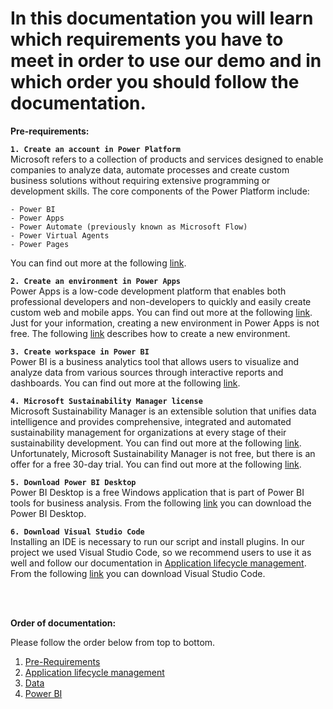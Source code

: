# In this documentation you will learn which requirements you have to meet in order to use our demo and in which order you should follow the documentation.

**Pre-requirements:** 

**`1. Create an account in Power Platform`** <br />
Microsoft refers to a collection of products and services designed to enable companies to analyze data, automate processes and create custom business solutions without requiring extensive programming or development skills. The core components of the Power Platform include:

    - Power BI
    - Power Apps
    - Power Automate (previously known as Microsoft Flow)
    - Power Virtual Agents
    - Power Pages

You can find out more at the following [link](https://powerplatform.microsoft.com/en-us/).

**`2. Create an environment in Power Apps`** <br />
Power Apps is a low-code development platform that enables both professional developers and non-developers to quickly and easily create custom web and mobile apps. You can find out more at the following [link](https://powerapps.microsoft.com/en-gb/). <br />
Just for your information, creating a new environment in Power Apps is not free. The following [link](https://www.c-sharpcorner.com/article/how-to-create-a-new-environment-in-power-apps/) describes how to create a new environment.

**`3. Create workspace in Power BI`** <br />
Power BI is a business analytics tool that allows users to visualize and analyze data from various sources through interactive reports and dashboards. You can find out more at the following [link](https://powerbi.microsoft.com/de-de/landing/free-account/?ef_id=_k_Cj0KCQjwn_OlBhDhARIsAG2y6zPWj-yRr9TRg51Df2qz9ygW7SvoVWHYkmqB3k057Ah0I8nKYoECR6caAp1uEALw_wcB_k_&OCID=AIDcmmvl5fszm6_SEM__k_Cj0KCQjwn_OlBhDhARIsAG2y6zPWj-yRr9TRg51Df2qz9ygW7SvoVWHYkmqB3k057Ah0I8nKYoECR6caAp1uEALw_wcB_k_&gclid=Cj0KCQjwn_OlBhDhARIsAG2y6zPWj-yRr9TRg51Df2qz9ygW7SvoVWHYkmqB3k057Ah0I8nKYoECR6caAp1uEALw_wcB).

**`4. Microsoft Sustainability Manager license`** <br />
Microsoft Sustainability Manager is an extensible solution that unifies data intelligence and provides comprehensive, integrated and automated sustainability management for organizations at every stage of their sustainability development.
You can find out more at the following [link](https://learn.microsoft.com/en-us/industry/sustainability/sustainability-manager-overview).
<br />
Unfortunately, Microsoft Sustainability Manager is not free, but there is an offer for a free 30-day trial. You can find out more at the following [link](https://learn.microsoft.com/en-us/industry/sustainability/trial-setup).

**`5. Download Power BI Desktop`** <br />
Power BI Desktop is a free Windows application  that is part of Power BI tools for business analysis. From the following [link](https://powerbi.microsoft.com/de-de/downloads/) you can download the Power BI Desktop.

**`6. Download Visual Studio Code`** <br />
Installing an IDE is necessary to run our script and install plugins. In our project we used Visual Studio Code, so we recommend users to use it as well and follow our documentation in [Application lifecycle management](https://github.com/shbxio/CAP/tree/main/Application%20lifecycle%20management). From the following [link](https://code.visualstudio.com/download) you can download Visual Studio Code.

<br /> 
<br /> 

**Order of documentation:** 

Please follow the order below from top to bottom.

1. [Pre-Requirements](https://github.com/shbxio/CAP/tree/main/Pre-Requirements)
2. [Application lifecycle management](https://github.com/shbxio/CAP/tree/main/Application%20lifecycle%20management)
3. [Data](https://github.com/shbxio/CAP/tree/main/Data)
4. [Power BI](https://github.com/shbxio/CAP/tree/main/Power%20BI)
